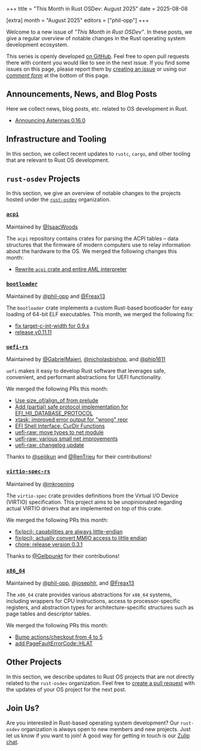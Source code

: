 +++
title = "This Month in Rust OSDev: August 2025"
date = 2025-08-08

[extra]
month = "August 2025"
editors = ["phil-opp"]
+++

Welcome to a new issue of _"This Month in Rust OSDev"_. In these posts, we give a regular overview of notable changes in the Rust operating system development ecosystem.

<!-- more -->

This series is openly developed [on GitHub](https://github.com/rust-osdev/homepage/). Feel free to open pull requests there with content you would like to see in the next issue. If you find some issues on this page, please report them by [creating an issue](https://github.com/rust-osdev/homepage/issues/new) or using our <a href="#comment-form">_comment form_</a> at the bottom of this page.

<!--
    This is a draft for the upcoming "This Month in Rust OSDev (August 2025)" post.
    Feel free to create pull requests against the `next` branch to add your
    content here.
    Please take a look at the past posts on https://rust-osdev.com/ to see the
    general structure of these posts.
-->

## Announcements, News, and Blog Posts

Here we collect news, blog posts, etc. related to OS development in Rust.

<!--
Please follow this template:

- [Title](https://example.com)
  - (optional) Some additional context
-->

- [Announcing Asterinas 0.16.0](https://asterinas.github.io/2025/08/04/announcing-asterinas-0.16.0.html)

## Infrastructure and Tooling

In this section, we collect recent updates to `rustc`, `cargo`, and other tooling that are relevant to Rust OS development.

<!--
    Please use the following template:

- [Title](https://example.com)
  - (optional) Some additional context
-->



## `rust-osdev` Projects

In this section, we give an overview of notable changes to the projects hosted under the [`rust-osdev`](https://github.com/rust-osdev/about) organization.

<!--
    Please use the following template:

    ### [`repo_name`](https://github.com/rust-osdev/repo_name)
    <span class="maintainers">Maintained by [@maintainer_1](https://github.com/maintainer_1)</span>

    The `repo_name` crate ...<<short introduction>>...

    We merged the following changes this month:
    <<changelog, either in list or text form>>
-->


### [`acpi`](https://github.com/rust-osdev/acpi)
<span class="maintainers">Maintained by [@IsaacWoods](https://github.com/IsaacWoods)</span>

The `acpi` repository contains crates for parsing the ACPI tables – data structures that the firmware of modern computers use to relay information about the hardware to the OS. We merged the following changes this month:

- [Rewrite `acpi` crate and entire AML interpreter](https://github.com/rust-osdev/acpi/pull/246)


### [`bootloader`](https://github.com/rust-osdev/bootloader)
<span class="maintainers">Maintained by [@phil-opp](https://github.com/phil-opp) and [@Freax13](https://github.com/orgs/rust-osdev/people/Freax13)</span>

The `bootloader` crate implements a custom Rust-based bootloader for easy loading of 64-bit ELF executables. This month, we merged the following fix:

- [fix target-c-int-width for 0.9.x](https://github.com/rust-osdev/bootloader/pull/512)
- [release v0.11.11](https://github.com/rust-osdev/bootloader/pull/510)


### [`uefi-rs`](https://github.com/rust-osdev/uefi-rs)
<span class="maintainers">Maintained by [@GabrielMajeri](https://github.com/GabrielMajeri), [@nicholasbishop](https://github.com/nicholasbishop), and [@phip1611](https://github.com/phip1611)</span>

`uefi` makes it easy to develop Rust software that leverages safe, convenient,
and performant abstractions for UEFI functionality.

We merged the following PRs this month:


- [Use size_of/align_of from prelude](https://github.com/rust-osdev/uefi-rs/pull/1734)
- [Add (partial) safe protocol implementation for EFI_HII_DATABASE_PROTOCOL](https://github.com/rust-osdev/uefi-rs/pull/1719)
- [xtask: improved error output for "wrong" repr](https://github.com/rust-osdev/uefi-rs/pull/1742)
- [EFI Shell Interface: CurDir Functions](https://github.com/rust-osdev/uefi-rs/pull/1740)
- [uefi-raw: move types to net module](https://github.com/rust-osdev/uefi-rs/pull/1747)
- [uefi-raw: various small net improvements](https://github.com/rust-osdev/uefi-rs/pull/1748)
- [uefi-raw: changelog update](https://github.com/rust-osdev/uefi-rs/pull/1751)

<!-- - [chore(deps): lock file maintenance](https://github.com/rust-osdev/uefi-rs/pull/1737) -->
<!-- - [chore(deps): update crate-ci/typos action to v1.35.3](https://github.com/rust-osdev/uefi-rs/pull/1739) -->
<!-- - [fix(deps): update rust crate proc-macro2 to v1.0.96](https://github.com/rust-osdev/uefi-rs/pull/1738) -->
<!-- - [fix(deps): update rust crate clap to v4.5.44](https://github.com/rust-osdev/uefi-rs/pull/1736) -->
<!-- - [chore(deps): update crate-ci/typos action to v1.35.4](https://github.com/rust-osdev/uefi-rs/pull/1743) -->
<!-- - [chore(deps): lock file maintenance](https://github.com/rust-osdev/uefi-rs/pull/1746) -->
<!-- - [chore(deps): update actions/checkout action to v5](https://github.com/rust-osdev/uefi-rs/pull/1745) -->
<!-- - [chore(deps): update crate-ci/typos action to v1.35.5](https://github.com/rust-osdev/uefi-rs/pull/1749) -->
<!-- - [fix(deps): update rust crate cfg-if to v1.0.3](https://github.com/rust-osdev/uefi-rs/pull/1750) -->
<!-- - [chore(deps): update rust crate bitflags to v2.9.3](https://github.com/rust-osdev/uefi-rs/pull/1744) -->

Thanks to [@seijikun](https://github.com/seijikun) and [@RenTrieu](https://github.com/RenTrieu) for their contributions!


### [`virtio-spec-rs`](https://github.com/rust-osdev/virtio-spec-rs)
<span class="maintainers">Maintained by [@mkroening](https://github.com/mkroening)</span>

The `virtio-spec` crate provides definitions from the Virtual I/O Device (VIRTIO) specification.
This project aims to be unopinionated regarding actual VIRTIO drivers that are implemented on top of this crate.

We merged the following PRs this month:

- [fix(pci): capabilities are always little-endian](https://github.com/rust-osdev/virtio-spec-rs/pull/7)
- [fix(pci): actually convert MMIO access to little endian](https://github.com/rust-osdev/virtio-spec-rs/pull/8)
- [chore: release version 0.3.1](https://github.com/rust-osdev/virtio-spec-rs/pull/9)

Thanks to [@Gelbpunkt](https://github.com/Gelbpunkt) for their contributions!


### [`x86_64`](https://github.com/rust-osdev/x86_64)
<span class="maintainers">Maintained by [@phil-opp](https://github.com/phil-opp), [@josephlr](https://github.com/orgs/rust-osdev/people/josephlr), and [@Freax13](https://github.com/orgs/rust-osdev/people/Freax13)</span>

The `x86_64` crate provides various abstractions for `x86_64` systems, including wrappers for CPU instructions, access to processor-specific registers, and abstraction types for architecture-specific structures such as page tables and descriptor tables.

We merged the following PRs this month:

- [Bump actions/checkout from 4 to 5](https://github.com/rust-osdev/x86_64/pull/563)
- [add PageFaultErrorCode::HLAT](https://github.com/rust-osdev/x86_64/pull/564)


## Other Projects

In this section, we describe updates to Rust OS projects that are not directly related to the `rust-osdev` organization. Feel free to [create a pull request](https://github.com/rust-osdev/homepage/pulls) with the updates of your OS project for the next post.

<!--
    Please use the following template:

    ### [`owner_name/repo_name`](https://github.com/rust-osdev/owner_name/repo_name)
    <span class="maintainers">(Section written by [@your_github_name](https://github.com/your_github_name))</span>

    ...<<your project updates>>...
-->


<!-- <span class="gray">No projects updates were submitted this month.</span> -->

## Join Us?

Are you interested in Rust-based operating system development? Our `rust-osdev` organization is always open to new members and new projects. Just let us know if you want to join! A good way for getting in touch is our [Zulip chat](https://rust-osdev.zulipchat.com).
